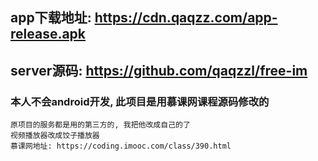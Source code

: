 ## app下载地址: https://cdn.qaqzz.com/app-release.apk

## server源码: https://github.com/qaqzzl/free-im

### 本人不会android开发, 此项目是用慕课网课程源码修改的
    原项目的服务都是用的第三方的, 我把他改成自己的了
    视频播放器改成饺子播放器
    慕课网地址: https://coding.imooc.com/class/390.html